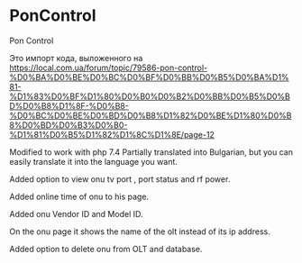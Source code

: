 # PonControl
Pon Control

Это импорт кода, выложенного на https://local.com.ua/forum/topic/79586-pon-control-%D0%BA%D0%BE%D0%BC%D0%BF%D0%BB%D0%B5%D0%BA%D1%81-%D1%83%D0%BF%D1%80%D0%B0%D0%B2%D0%BB%D0%B5%D0%BD%D0%B8%D1%8F-%D0%B8-%D0%BC%D0%BE%D0%BD%D0%B8%D1%82%D0%BE%D1%80%D0%B8%D0%BD%D0%B3%D0%B0-%D1%81%D0%B5%D1%82%D1%8C%D1%8E/page-12

Modified to work with php 7.4
Partially translated into Bulgarian, but you can easily translate it into the language you want.

Added option to view onu tv port , port status and rf power.

Added online time of onu to his page.

Added onu Vendor ID and Model ID.

On the onu page it shows the name of the olt instead of its ip address.

Added option to delete onu from OLT and database. 


